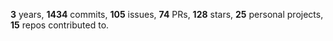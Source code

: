**3** years, **1434** commits, **105** issues, **74** PRs, **128** stars, **25** personal projects, **15** repos contributed to.
